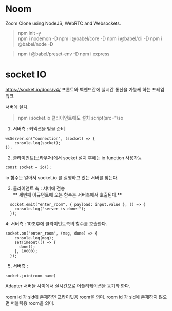 # Noom

Zoom Clone using NodeJS, WebRTC and Websockets.
>npm init -y  
>npm i nodemon -D
>npm i @babel/core -D
>npm i @babel/cli -D 
>npm i @babel/node -D

>npm i @babel/preset-env -D
>npm i express  

# socket IO

https://socket.io/docs/v4/
프론트와 백엔드간에 실시간 통신을 가능케 하는 프레임워크

서버에 설치.
>npm i socket.io 
클라이언트에도 설치
>script(src="/so

1. 서버측 : 커넥션을 받을 준비
```
wsServer.on("connection", (socket) => {  
    console.log(socket);
});
```

2. 클라이언트(브라우저)에서 socket 설치 후에는 io function 사용가능
```
const socket = io();
```
io 함수는 알아서 socket.io 를 실행하고 있는 서버를 찾는다.

3. 클라이언트 측 : 서버에 전송  
** 세번째 아규먼트에 오는 함수는 서버측에서 호출된다.**
```
  socket.emit("enter_room", { payload: input.value }, () => {
    console.log("server is done!");
  });
```
4: 서버측 : 10초후에 클라이언트측의 함수를 호출한다.
```
socket.on("enter_room", (msg, done) => {
    console.log(msg);
    setTimeout(() => {
      done();
    }, 10000);
  });
```

5. 서버측 :
```
socket.join(room name)
```

Adapter
서버들 사이에서 실시간으로 어플리케이션을 동기화 한다.

room id 가 sid에 존재하면 프라이빗용 room을 의미.
room id 가 sid에 존재하지 않으면  퍼블릭용 room을 의미.
